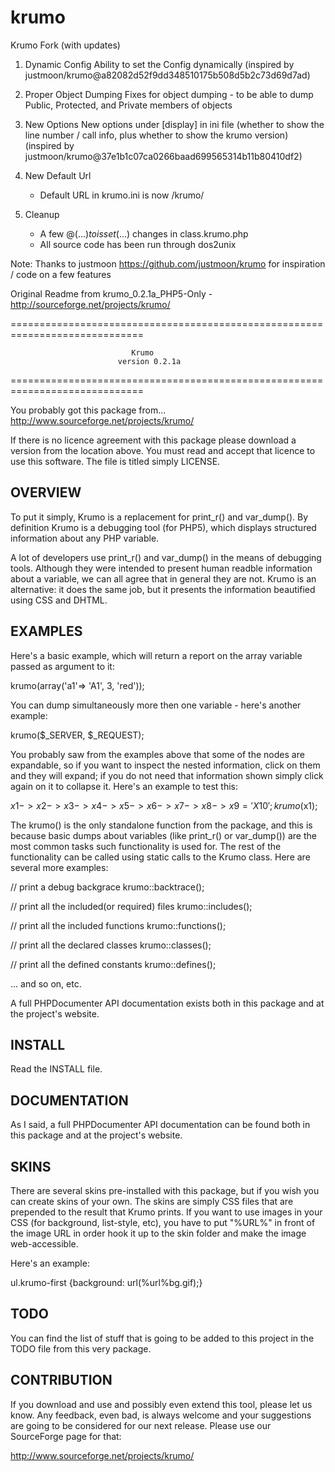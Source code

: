 krumo
=====

Krumo Fork (with updates)

1. Dynamic Config
   Ability to set the Config dynamically
   (inspired by justmoon/krumo@a82082d52f9dd348510175b508d5b2c73d69d7ad)

1. Proper Object Dumping
   Fixes for object dumping - to be able to dump Public, Protected, and Private members of objects

1. New Options
   New options under [display] in ini file (whether to show the line number / call info, plus whether to show the krumo version)
   (inspired by justmoon/krumo@37e1b1c07ca0266baad699565314b11b80410df2)

1. New Default Url
   * Default URL in krumo.ini is now /krumo/

1. Cleanup
   * A few @($...) to isset($...) changes in class.krumo.php
   * All source code has been run through dos2unix

Note: Thanks to justmoon https://github.com/justmoon/krumo for inspiration / code on a few features

Original Readme from krumo_0.2.1a_PHP5-Only - http://sourceforge.net/projects/krumo/

=============================================================================

                               Krumo
                            version 0.2.1a

=============================================================================

You probably got this package from...
http://www.sourceforge.net/projects/krumo/

If there is no licence agreement with this package please download
a version from the location above. You must read and accept that
licence to use this software. The file is titled simply LICENSE.

OVERVIEW
------------------------------------------------------------------------------
To put it simply, Krumo is a replacement for print_r() and var_dump(). By 
definition Krumo is a debugging tool (for PHP5), which displays structured 
information about any PHP variable.

A lot of developers use print_r() and var_dump() in the means of debugging 
tools. Although they were intended to present human readble information about a 
variable, we can all agree that in general they are not. Krumo is an 
alternative: it does the same job, but it presents the information beautified 
using CSS and DHTML. 

EXAMPLES
------------------------------------------------------------------------------
Here's a basic example, which will return a report on the array variable passed 
as argument to it:

 krumo(array('a1'=> 'A1', 3, 'red'));

You can dump simultaneously more then one variable - here's another example:

 krumo($_SERVER, $_REQUEST);

You probably saw from the examples above that some of the nodes are expandable, 
so if you want to inspect the nested information, click on them and they will 
expand; if you do not need that information shown simply click again on it to 
collapse it. Here's an example to test this:

 $x1->x2->x3->x4->x5->x6->x7->x8->x9 = 'X10';
 krumo($x1);

The krumo() is the only standalone function from the package, and this is 
because basic dumps about variables (like print_r() or var_dump()) are the most 
common tasks such functionality is used for. The rest of the functionality can 
be called using static calls to the Krumo class. Here are several more examples:

 // print a debug backgrace
 krumo::backtrace();

 // print all the included(or required) files
 krumo::includes();
 
 // print all the included functions
 krumo::functions();
 
 // print all the declared classes
 krumo::classes();
 
 // print all the defined constants
 krumo::defines();

 ... and so on, etc.

A full PHPDocumenter API documentation exists both in this package and at the 
project's website.

INSTALL
------------------------------------------------------------------------------
Read the INSTALL file.

DOCUMENTATION
------------------------------------------------------------------------------
As I said, a full PHPDocumenter API documentation can be found both in this
package and at the project's website.

SKINS
------------------------------------------------------------------------------
There are several skins pre-installed with this package, but if you wish you can 
create skins of your own. The skins are simply CSS files that are prepended to 
the result that Krumo prints. If you want to use images in your CSS (for 
background, list-style, etc), you have to put "%URL%" in front of the image URL 
in order hook it up to the skin folder and make the image web-accessible.

Here's an example:

 ul.krumo-first {background: url(%url%bg.gif);}

TODO
------------------------------------------------------------------------------
You can find the list of stuff that is going to be added to this project in the 
TODO file from this very package.

CONTRIBUTION
-----------------------------------------------------------------------------
If you download and use and possibly even extend this tool, please let us know. 
Any feedback, even bad, is always welcome and your suggestions are going to be 
considered for our next release. Please use our SourceForge page for that:
 
 http://www.sourceforge.net/projects/krumo/

